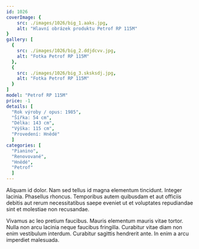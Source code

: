 ```yaml
---
id: 1026
coverImage: {
    src: ./images/1026/big_1.aaks.jpg,
    alt: "Hlavní obrázek produktu Petrof RP 115M"
}
gallery: [
  {
    src: ./images/1026/big_2.ddjdcvv.jpg,
    alt: "Fotka Petrof RP 115M"
  },
  {
    src: ./images/1026/big_3.sksksdj.jpg,
    alt: "Fotka Petrof RP 115M"
  }
]
model: "Petrof RP 115M"
price: -1
details: [
  "Rok výroby / opus: 1985",
  "Šířka: 54 cm",
  "Délka: 143 cm",
  "Výška: 115 cm",
  "Provedení: Hnědé"
  ]
categories: [
  "Pianino",
  "Renovované",
  "Hnědé",
  "Petrof"
  ]
---
```


Aliquam id dolor. Nam sed tellus id magna elementum tincidunt. Integer lacinia. Phasellus rhoncus. Temporibus autem quibusdam et aut officiis debitis aut rerum necessitatibus saepe eveniet ut et voluptates repudiandae sint et molestiae non recusandae.

Vivamus ac leo pretium faucibus. Mauris elementum mauris vitae tortor. Nulla non arcu lacinia neque faucibus fringilla. Curabitur vitae diam non enim vestibulum interdum. Curabitur sagittis hendrerit ante. In enim a arcu imperdiet malesuada.